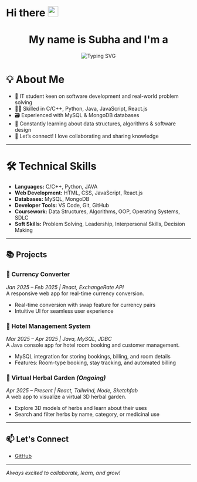<h1 align="left">Hi there <img src="https://media.giphy.com/media/hvRJCLFzcasrR4ia7z/giphy.gif" width="28"></h1>

<div align="center">
  
# My name is Subha and I'm a 

</div>
<p align="center">
  <img src="https://readme-typing-svg.herokuapp.com?font=League+Spartan&weight=500&size=28&pause=1000&background=FFFFFF00&center=true&vCenter=true&width=435&lines=Aspiring+Software+Engineer+🚀;Tech+Tinkerer+🔍;Problem+Solver+⚙️;Competitive+Coder+💡" alt="Typing SVG">
</p>


# 💡 About Me

- 🚀 IT student keen on software development and real-world problem solving
- 👨‍💻 Skilled in C/C++, Python, Java, JavaScript, React.js
- 🗃️ Experienced with MySQL & MongoDB databases
- 🌱 Constantly learning about data structures, algorithms & software design
- 💬 Let’s connect! I love collaborating and sharing knowledge

---

# 🛠️ Technical Skills


- **Languages:** C/C++, Python, JAVA
- **Web Development:** HTML, CSS, JavaScript, React.js
- **Databases:** MySQL, MongoDB
- **Developer Tools:** VS Code, Git, GitHub
- **Coursework:** Data Structures, Algorithms, OOP, Operating Systems, SDLC
- **Soft Skills:** Problem Solving, Leadership, Interpersonal Skills, Decision Making

---

## 📚 Projects

### 💱 Currency Converter
*Jan 2025 – Feb 2025 | React, ExchangeRate API*  
A responsive web app for real-time currency conversion.  
- Real-time conversion with swap feature for currency pairs  
- Intuitive UI for seamless user experience

### 🏨 Hotel Management System
*Mar 2025 – Apr 2025 | Java, MySQL, JDBC*  
A Java console app for hotel room booking and customer management.  
- MySQL integration for storing bookings, billing, and room details  
- Features: Room-type booking, stay tracking, and automated billing

### 🌿 Virtual Herbal Garden *(Ongoing)*
*Apr 2025 – Present | React, Tailwind, Node, Sketchfab*  
A web app to visualize a virtual 3D herbal garden.  
- Explore 3D models of herbs and learn about their uses  
- Search and filter herbs by name, category, or medicinal use

---

## 📫 Let's Connect

- [GitHub](https://github.com/Subhadeep-sm)
<!-- Add your LinkedIn or Email if you wish -->

---

*Always excited to collaborate, learn, and grow!*
